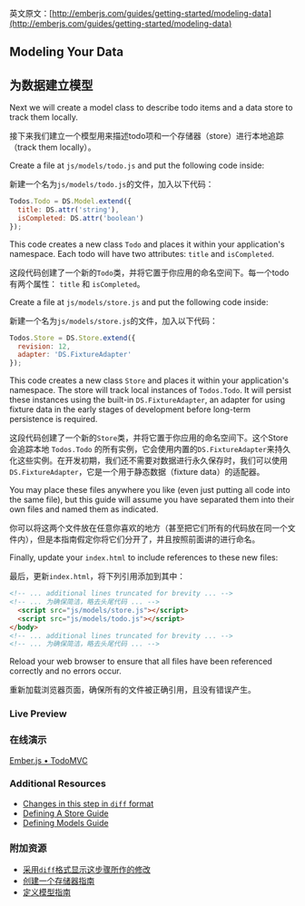 英文原文：[http://emberjs.com/guides/getting-started/modeling-data](http://emberjs.com/guides/getting-started/modeling-data)

## Modeling Your Data

## 为数据建立模型

Next we will create a model class to describe todo items and a data store to track them locally. 

接下来我们建立一个模型用来描述todo项和一个存储器（store）进行本地追踪（track them locally）。

Create a file at `js/models/todo.js` and put the following code inside:

新建一个名为`js/models/todo.js`的文件，加入以下代码：

```javascript
Todos.Todo = DS.Model.extend({
  title: DS.attr('string'),
  isCompleted: DS.attr('boolean')
});
```

This code creates a new class `Todo` and places it within your application's namespace. Each todo will have two attributes: `title` and `isCompleted`.

这段代码创建了一个新的`Todo`类，并将它置于你应用的命名空间下。每一个todo有两个属性： `title` 和 `isCompleted`。

Create a file at `js/models/store.js` and put the following code inside:

新建一个名为`js/models/store.js`的文件，加入以下代码：

```javascript
Todos.Store = DS.Store.extend({
  revision: 12,
  adapter: 'DS.FixtureAdapter'
});
```

This code creates a new class `Store` and places it within your application's namespace. The store will track local instances of `Todos.Todo`. It will persist these instances using the built-in `DS.FixtureAdapter`, an adapter for using fixture data in the early stages of development before long-term persistence is required.

这段代码创建了一个新的`Store`类，并将它置于你应用的命名空间下。这个Store会追踪本地 `Todos.Todo` 的所有实例，它会使用内置的`DS.FixtureAdapter`来持久化这些实例。在开发初期，我们还不需要对数据进行永久保存时，我们可以使用`DS.FixtureAdapter`，它是一个用于静态数据（fixture data）的适配器。

You may place these files anywhere you like (even just putting all code into the same file), but this guide will assume you have separated them into their own files and named them as indicated.

你可以将这两个文件放在任意你喜欢的地方（甚至把它们所有的代码放在同一个文件内），但是本指南假定你将它们分开了，并且按照前面讲的进行命名。

Finally, update your `index.html` to include references to these new files:

最后，更新`index.html`，将下列引用添加到其中：

```html
<!-- ... additional lines truncated for brevity ... -->
<!-- ... 为确保简洁，略去头尾代码 ... -->
  <script src="js/models/store.js"></script>
  <script src="js/models/todo.js"></script>
</body>
<!-- ... additional lines truncated for brevity ... -->
<!-- ... 为确保简洁，略去头尾代码 ... -->
```

Reload your web browser to ensure that all files have been referenced correctly and no errors occur.

重新加载浏览器页面，确保所有的文件被正确引用，且没有错误产生。

### Live Preview
### 在线演示
<a class="jsbin-embed" href="http://jsbin.com/ovizun/2/embed?live">Ember.js • TodoMVC</a><script src="http://static.jsbin.com/js/embed.js"></script>

### Additional Resources

  * [Changes in this step in `diff` format](https://github.com/emberjs/quickstart-code-sample/commit/979ba3a329b8157bb199fda4b8c6a43bab5b6900)
  * [Defining A Store Guide](/guides/models/defining-a-store)
  * [Defining Models Guide](/guides/models/defining-models)

### 附加资源

  * [采用`diff`格式显示这步骤所作的修改](https://github.com/emberjs/quickstart-code-sample/commit/979ba3a329b8157bb199fda4b8c6a43bab5b6900)
  * [创建一个存储器指南](/guides/models/defining-a-store)
  * [定义模型指南](/guides/models/defining-models)
